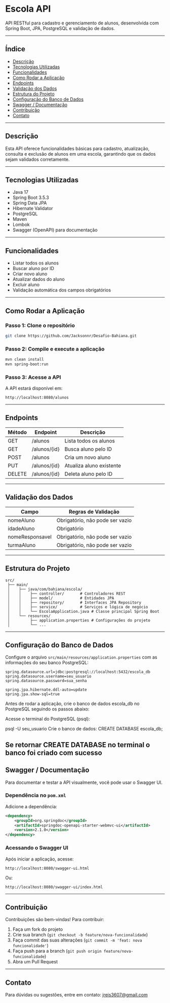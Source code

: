 # Escola API

API RESTful para cadastro e gerenciamento de alunos, desenvolvida com Spring Boot, JPA, PostgreSQL e validação de dados.

---

## Índice


- [Descrição](#descrição)
- [Tecnologias Utilizadas](#tecnologias-utilizadas)
- [Funcionalidades](#funcionalidades)
- [Como Rodar a Aplicação](#como-rodar-a-aplicação)
- [Endpoints](#endpoints)
- [Validação dos Dados](#validação-dos-dados)
- [Estrutura do Projeto](#estrutura-do-projeto)
- [Configuração do Banco de Dados](#configuração-do-banco-de-dados)
- [Swagger / Documentação](#swagger--documentação)
- [Contribuição](#contribuição)
- [Contato](#contato)


---

## Descrição

Esta API oferece funcionalidades básicas para cadastro, atualização, consulta e exclusão de alunos em uma escola, garantindo que os dados sejam validados corretamente.

---

## Tecnologias Utilizadas

- Java 17
- Spring Boot 3.5.3
- Spring Data JPA
- Hibernate Validator
- PostgreSQL
- Maven
- Lombok
- Swagger (OpenAPI) para documentação

---

## Funcionalidades

- Listar todos os alunos
- Buscar aluno por ID
- Criar novo aluno
- Atualizar dados do aluno
- Excluir aluno
- Validação automática dos campos obrigatórios

---

## Como Rodar a Aplicação

### Passo 1: Clone o repositório

```bash
git clone https://github.com/Jacksonnr/Desafio-Bahiana.git
```

### Passo 2: Compile e execute a aplicação

```bash
mvn clean install
mvn spring-boot:run
```

### Passo 3: Acesse a API

A API estará disponível em:

```
http://localhost:8080/alunos
```

---

## Endpoints

| Método | Endpoint       | Descrição                 |
|--------|----------------|---------------------------|
| GET    | /alunos        | Lista todos os alunos      |
| GET    | /alunos/{id}   | Busca aluno pelo ID        |
| POST   | /alunos        | Cria um novo aluno         |
| PUT    | /alunos/{id}   | Atualiza aluno existente   |
| DELETE | /alunos/{id}   | Deleta aluno pelo ID       |

---

## Validação dos Dados

| Campo           | Regras de Validação               |
|-----------------|----------------------------------|
| nomeAluno       | Obrigatório, não pode ser vazio  |
| idadeAluno      | Obrigatório                      |
| nomeResponsavel | Obrigatório, não pode ser vazio  |
| turmaAluno      | Obrigatório, não pode ser vazio  |

---

## Estrutura do Projeto

```
src/
 ├── main/
 │    ├── java/com/bahiana/escola/
 │    │    ├── controller/       # Controladores REST
 │    │    ├── model/            # Entidades JPA
 │    │    ├── repository/       # Interfaces JPA Repository
 │    │    ├── service/          # Serviços e lógica de negócio
 │    │    └── EscolaApplication.java # Classe principal Spring Boot
 │    └── resources/
 │         ├── application.properties # Configurações do projeto
 │         └── ...
```

---

## Configuração do Banco de Dados

Configure o arquivo `src/main/resources/application.properties` com as informações do seu banco PostgreSQL:

```properties
spring.datasource.url=jdbc:postgresql://localhost:5432/escola_db
spring.datasource.username=seu_usuario
spring.datasource.password=sua_senha

spring.jpa.hibernate.ddl-auto=update
spring.jpa.show-sql=true
```
Antes de rodar a aplicação, crie o banco de dados escola_db no PostgreSQL seguindo os passos abaixo:

Acesse o terminal do PostgreSQL (psql):

psql -U seu_usuario
Crie o banco de dados:
CREATE DATABASE escola_db;

Se retornar CREATE DATABASE no terminal o banco foi criado com sucesso
---

## Swagger / Documentação

Para documentar e testar a API visualmente, você pode usar o Swagger UI.

### Dependência no `pom.xml`

Adicione a dependência:

```xml
<dependency>
    <groupId>org.springdoc</groupId>
    <artifactId>springdoc-openapi-starter-webmvc-ui</artifactId>
    <version>2.1.0</version>
</dependency>
```

### Acessando o Swagger UI

Após iniciar a aplicação, acesse:

```
http://localhost:8080/swagger-ui.html
```

Ou:

```
http://localhost:8080/swagger-ui/index.html
```

---

## Contribuição

Contribuições são bem-vindas! Para contribuir:

1. Faça um fork do projeto
2. Crie sua branch (`git checkout -b feature/nova-funcionalidade`)
3. Faça commit das suas alterações (`git commit -m 'feat: nova funcionalidade'`)
4. Faça push para a branch (`git push origin feature/nova-funcionalidade`)
5. Abra um Pull Request

---

## Contato

Para dúvidas ou sugestões, entre em contato: jreis3607@gmail.com

